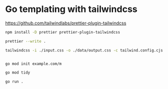 # Go templating with tailwindcss

<https://github.com/tailwindlabs/prettier-plugin-tailwindcss>

```bash
npm install -D prettier prettier-plugin-tailwindcss

prettier --write .
```

```bash
tailwindcss -i ./input.css -o ./data/output.css -c tailwind.config.cjs --minify --watch

```

```bash

go mod init example.com/m

go mod tidy

go run .

```
